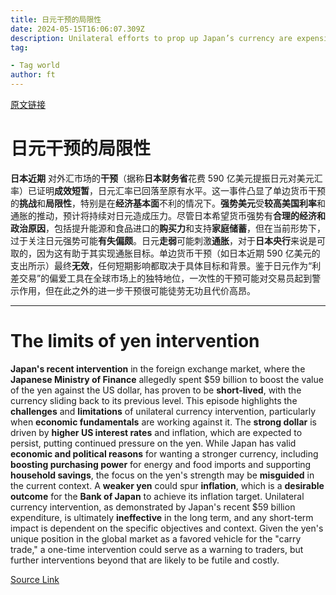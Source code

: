 ```yaml
---
title: 日元干预的局限性
date: 2024-05-15T16:06:07.309Z
description: Unilateral efforts to prop up Japan’s currency are expensive and potentially futile
tag: 

- Tag world
author: ft
---
```


[原文链接](https://ft.com/content/57b5827f-9c2f-4dd0-a83b-859ca9916712)

# 日元干预的局限性 

**日本近期** 对外汇市场的**干预**（据称**日本财务省**花费 590 亿美元提振日元对美元汇率）已证明**成效短暂**，日元汇率已回落至原有水平。这一事件凸显了单边货币干预的**挑战**和**局限性**，特别是在**经济基本面**不利的情况下。**强势美元**受**较高美国利率**和通胀的推动，预计将持续对日元造成压力。尽管日本希望货币强势有**合理的经济和政治原因**，包括提升能源和食品进口的**购买力**和支持**家庭储蓄**，但在当前形势下，过于关注日元强势可能**有失偏颇**。日元**走弱**可能刺激**通胀**，对于**日本央行**来说是可取的，因为这有助于其实现通胀目标。单边货币干预（如日本近期 590 亿美元的支出所示）最终**无效**，任何短期影响都取决于具体目标和背景。鉴于日元作为“利差交易”的偏爱工具在全球市场上的独特地位，一次性的干预可能对交易员起到警示作用，但在此之外的进一步干预很可能徒劳无功且代价高昂。

---

# The limits of yen intervention 

**Japan's recent intervention** in the foreign exchange market, where the **Japanese Ministry of Finance** allegedly spent $59 billion to boost the value of the yen against the US dollar, has proven to be **short-lived**, with the currency sliding back to its previous level. This episode highlights the **challenges** and **limitations** of unilateral currency intervention, particularly when **economic fundamentals** are working against it. The **strong dollar** is driven by **higher US interest rates** and inflation, which are expected to persist, putting continued pressure on the yen. While Japan has valid **economic and political reasons** for wanting a stronger currency, including **boosting purchasing power** for energy and food imports and supporting **household savings**, the focus on the yen's strength may be **misguided** in the current context. A **weaker yen** could spur **inflation**, which is a **desirable outcome** for the **Bank of Japan** to achieve its inflation target. Unilateral currency intervention, as demonstrated by Japan's recent $59 billion expenditure, is ultimately **ineffective** in the long term, and any short-term impact is dependent on the specific objectives and context. Given the yen's unique position in the global market as a favored vehicle for the "carry trade," a one-time intervention could serve as a warning to traders, but further interventions beyond that are likely to be futile and costly.

[Source Link](https://ft.com/content/57b5827f-9c2f-4dd0-a83b-859ca9916712)

